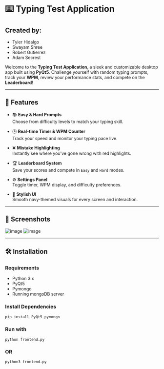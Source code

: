 # ⌨️ Typing Test Application

## Created by:
- Tyler Hidalgo
- Swayam Shree
- Robert Gutierrez
- Adam Secrest

Welcome to the **Typing Test Application**, a sleek and customizable desktop app built using **PyQt5**. Challenge yourself with random typing prompts, track your **WPM**, review your performance stats, and compete on the **Leaderboard**!

---

## 🎯 Features

- 📚 **Easy & Hard Prompts**  
  Choose from difficulty levels to match your typing skill.

- 🕒 **Real-time Timer & WPM Counter**  
  Track your speed and monitor your typing pace live.

- ❌ **Mistake Highlighting**  
  Instantly see where you've gone wrong with red highlights.

- 🏆 **Leaderboard System**  
  Save your scores and compete in `Easy` and `Hard` modes.

- ⚙️ **Settings Panel**  
  Toggle timer, WPM display, and difficulty preferences.

- 🎨 **Stylish UI**  
  Smooth navy-themed visuals for every screen and interaction.

---

## 📸 Screenshots

![image](https://github.com/user-attachments/assets/9a8d7293-613b-4021-ba26-6044e6dc1d09)
![image](https://github.com/user-attachments/assets/a9e7d546-8ade-441e-abdf-ac907335159e)


---

## 🛠 Installation

### Requirements

- Python 3.x
- PyQt5
- Pymongo
- Running mongoDB server

### Install Dependencies

```bash
pip install PyQt5 pymongo

```
### Run with
```
python frontend.py
```
### OR
```
python3 frontend.py
